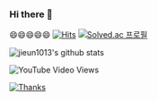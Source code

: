 ### Hi there 👋
😄😄😄😄😄
<a>
[![Hits](https://hits.seeyoufarm.com/api/count/incr/badge.svg?url=https%3A%2F%2Fgithub.com%2Fjieun1013&count_bg=%23FFBFF3&title_bg=%23FF9898&icon=angellist.svg&icon_color=%23E7E7E7&title=VISIT&edge_flat=false)](https://hits.seeyoufarm.com)
<a>
[![Solved.ac
프로필](http://mazassumnida.wtf/api/mini/generate_badge?boj=leeju1013)](https://solved.ac/leeju1013)

![jieun1013's github stats](https://github-readme-stats.vercel.app/api?username=jieun1013&show_icons=true)





![YouTube Video Views](https://img.shields.io/youtube/views/694EdvNyby4?style=social)


  <a href="https://saythanks.io/to/Solido" target="_blank">
    <img alt="Thanks" src="https://img.shields.io/badge/Say%20Thanks-!-1EAEDB.svg" />

<!--
**jieun1013/jieun1013** is a ✨ _special_ ✨ repository because its `README.md` (this file) appears on your GitHub profile.

Here are some ideas to get you started:

- 🔭 I’m currently working on ...
- 🌱 I’m currently learning ...
- 👯 I’m looking to collaborate on ...
- 🤔 I’m looking for help with ...
- 💬 Ask me about ...
- 📫 How to reach me: ...
- 😄 Pronouns: ...
- ⚡ Fun fact: ...
-->
